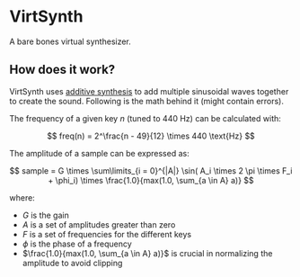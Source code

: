 # VirtSynth

A bare bones virtual synthesizer.

## How does it work?

VirtSynth uses [additive synthesis](https://en.wikipedia.org/wiki/Additive_synthesis) to add multiple sinusoidal waves together to create the sound.
Following is the math behind it (might contain errors).

The frequency of a given key $n$ (tuned to 440 Hz) can be calculated with:

$$
freq(n) = 2^\frac{n - 49}{12} \times 440 \text{Hz}
$$

The amplitude of a sample can be expressed as:

$$
sample = G \times \sum\limits_{i = 0}^{|A|} \sin( A_i \times 2 \pi \times F_i + \phi_i) \times \frac{1.0}{max(1.0, \sum_{a \in A} a)}
$$

where:

* $G$ is the gain
* $A$ is a set of amplitudes greater than zero
* $F$ is a set of frequencies for the different keys
* $\phi$ is the phase of a frequency
* $\frac{1.0}{max(1.0, \sum_{a \in A} a)}$ is crucial in normalizing the amplitude to avoid clipping
